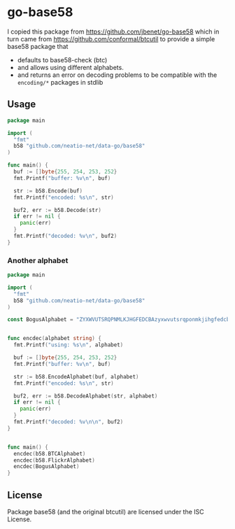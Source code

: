 # go-base58

I copied this package from https://github.com/jbenet/go-base58
which in turn came from https://github.com/conformal/btcutil
to provide a simple base58 package that
- defaults to base58-check (btc)
- and allows using different alphabets.
- and returns an error on decoding problems to be
  compatible with the `encoding/*` packages in stdlib

## Usage

```go
package main

import (
  "fmt"
  b58 "github.com/neatio-net/data-go/base58"
)

func main() {
  buf := []byte{255, 254, 253, 252}
  fmt.Printf("buffer: %v\n", buf)

  str := b58.Encode(buf)
  fmt.Printf("encoded: %s\n", str)

  buf2, err := b58.Decode(str)
  if err != nil {
    panic(err)
  }
  fmt.Printf("decoded: %v\n", buf2)
}
```

### Another alphabet

```go
package main

import (
  "fmt"
  b58 "github.com/neatio-net/data-go/base58"
)

const BogusAlphabet = "ZYXWVUTSRQPNMLKJHGFEDCBAzyxwvutsrqponmkjihgfedcba987654321"


func encdec(alphabet string) {
  fmt.Printf("using: %s\n", alphabet)

  buf := []byte{255, 254, 253, 252}
  fmt.Printf("buffer: %v\n", buf)

  str := b58.EncodeAlphabet(buf, alphabet)
  fmt.Printf("encoded: %s\n", str)

  buf2, err := b58.DecodeAlphabet(str, alphabet)
  if err != nil {
    panic(err)
  }
  fmt.Printf("decoded: %v\n\n", buf2)
}


func main() {
  encdec(b58.BTCAlphabet)
  encdec(b58.FlickrAlphabet)
  encdec(BogusAlphabet)
}
```


## License

Package base58 (and the original btcutil) are licensed under the ISC License.
